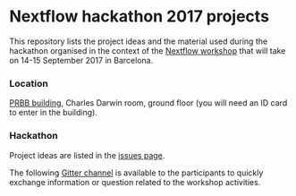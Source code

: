 # Nextflow hackathon 2017 projects 

This repository lists the project ideas and the material used during the hackathon organised 
in the context of the [Nextflow workshop](https://www.nextflow.io/blog/2017/nextflow-workshop.html) 
that will take on 14-15 September 2017 in Barcelona. 

### Location 

[PRBB building](https://www.google.es/maps/place/CRG/@41.3853788,2.191863,17z/data=!3m1!4b1!4m5!3m4!1s0x12a4a305ffd98f7b:0xd9cd1df01bab41bc!8m2!3d41.3853788!4d2.1940517?hl=en), Charles Darwin room, ground floor (you will need an ID card to enter in the building).  


### Hackathon 

Project ideas are listed in the [issues page](https://github.com/nextflow-io/hack17/issues).

The following [Gitter channel](https://gitter.im/nextflow-io/hack17) is available to the participants to quickly exchange information or question related to the workshop activities. 
